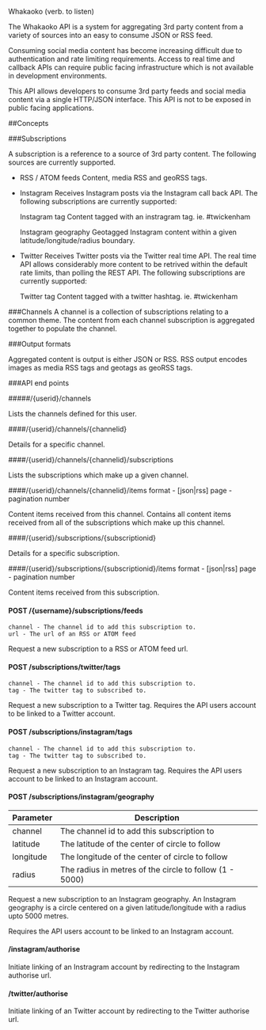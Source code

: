 Whakaoko (verb. to listen)

The Whakaoko API is a system for aggregating 3rd party content from a variety of sources into an easy to consume JSON or RSS feed.

Consuming social media content has become increasing difficult due to authentication and rate limiting requirements. 
Access to real time and callback APIs can require public facing infrastructure which is not available in development environments.

This API allows developers to consume 3rd party feeds and social media content via a single HTTP/JSON interface.
This API is not to be exposed in public facing applications.


##Concepts

###Subscriptions

A subscription is a reference to a source of 3rd party content.
The following sources are currently supported.

- RSS / ATOM feeds
Content, media RSS and geoRSS tags.

- Instagram
Receives Instagram posts via the Instagram call back API.
The following subscriptions are currently supported:

	Instagram tag
	Content tagged with an instragram tag. ie. #twickenham 

	Instagram geography	
	Geotagged Instagram content within a given latitude/longitude/radius boundary.


- Twitter
Receives Twitter posts via the Twitter real time API.
The real time API allows considerably more content to be retrived within the default rate limits, than polling the REST API.
The following subscriptions are currently supported:

	Twitter tag
	Content tagged with a twitter hashtag. ie. #twickenham


###Channels
A channel is a collection of subscriptions relating to a common theme.
The content from each channel subscription is aggregated together to populate the channel.


###Output formats

Aggregated content is output is either JSON or RSS.
RSS output encodes images as media RSS tags and geotags as geoRSS tags.


###API end points

#####/{userid}/channels

Lists the channels defined for this user.


####/{userid}/channels/{channelid}

Details for a specific channel.


####/{userid}/channels/{channelid}/subscriptions

Lists the subscriptions which make up a given channel.


####/{userid}/channels/{channelid}/items
	format - [json|rss]
	page - pagination number
	
Content items received from this channel. Contains all content items 
received from all of the subscriptions which make up this channel.


####/{userid}/subscriptions/{subscriptionid}

Details for a specific subscription.


####/{userid}/subscriptions/{subscriptionid}/items
	format - [json|rss]
	page - pagination number

Content items received from this subscription.


#### POST /{username}/subscriptions/feeds
	channel - The channel id to add this subscription to.
	url - The url of an RSS or ATOM feed
	
Request a new subscription to a RSS or ATOM feed url.

#### POST /subscriptions/twitter/tags
	channel - The channel id to add this subscription to.
	tag - The twitter tag to subscribed to.
	
Request a new subscription to a Twitter tag.
Requires the API users account to be linked to a Twitter account.


#### POST /subscriptions/instagram/tags
	channel - The channel id to add this subscription to.
	tag - The twitter tag to subscribed to.
	
Request a new subscription to an Instagram tag.
Requires the API users account to be linked to an Instagram account.

	
#### POST /subscriptions/instagram/geography

| Parameter	|	Description |
|----------|---------------- |
|channel | The channel id to add this subscription to|
|latitude | The latitude of the center of circle to follow|
|longitude | The longitude of the center of circle to follow|
|radius | The radius in metres of the circle to follow (1 - 5000)|

Request a new subscription to an Instagram geography. An Instagram geography is a circle
centered on a given latitude/longitude with a radius upto 5000 metres.

Requires the API users account to be linked to an Instagram account.


#### /instagram/authorise
	
Initiate linking of an Instragram account by redirecting to the Instagram authorise url.


#### /twitter/authorise

Initiate linking of an Twitter account by redirecting to the Twitter authorise url.
